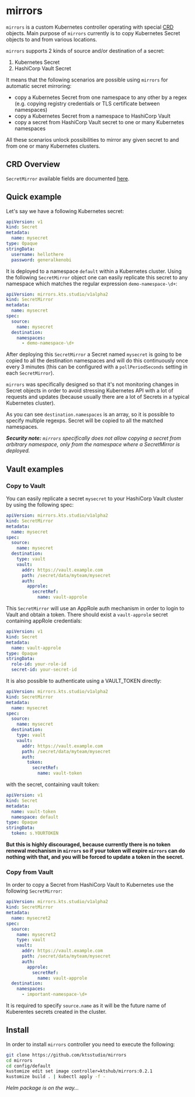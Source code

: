 # mirrors

`mirrors` is a custom Kubernetes controller operating with special [CRD](https://kubernetes.io/docs/concepts/extend-kubernetes/api-extension/custom-resources/) objects. 
Main purpose of `mirrors` currently is to copy Kubernetes Secret objects to and from various locations.

`mirrors` supports 2 kinds of source and/or destination of a secret:
1. Kubernetes Secret
2. HashiCorp Vault Secret

It means that the following scenarios are possible using `mirrors` for automatic secret mirroring:
* copy a Kubernetes Secret from one namespace to any other by a regex (e.g. copying registry credentials or TLS certificate between namespaces)
* copy a Kubernetes Secret from a namespace to HashiCorp Vault
* copy a secret from HashiCorp Vault secret to one or many Kubernetes namespaces

All these scenarios unlock possibilities to mirror any given secret to and from one or many Kubernetes clusters.

## CRD Overview

`SecretMirror` available fields are documented [here](https://doc.crds.dev/github.com/ktsstudio/mirrors/mirrors.kts.studio/SecretMirror/v1alpha2). 

## Quick example

Let's say we have a following Kubernetes secret:
```yaml
apiVersion: v1
kind: Secret
metadata:
  name: mysecret
type: Opaque
stringData:
  username: hellothere
  password: generalkenobi
```

It is deployed to a namespace `default` within a Kubernetes cluster. Using the following `SecretMirror` object one can easily replicate this secret to any namespace which matches the regular expression `demo-namespace-\d+`:
```yaml
apiVersion: mirrors.kts.studio/v1alpha2
kind: SecretMirror
metadata:
  name: mysecret
spec:
  source:
    name: mysecret
  destination:
    namespaces:
      - demo-namespace-\d+
```

After deploying this `SecretMirror` a Secret named `mysecret` is going to 
be copied to all the destination namespaces and will do this continuously 
once every 3 minutes (this can be configured with a `pollPeriodSeconds` setting in each `SecretMirror`).

`mirrors` was specifically designed so that it's not monitoring changes in Secret 
objects in order to avoid stressing Kubernetes API with a lot of requests 
and updates (because usually there are a lot of Secrets in a 
typical Kubernetes cluster).

As you can see `destination.namespaces` is an array, so it is possible to 
specify multiple regexps. Secret will be copied to all the matched namespaces.

_**Security note:** `mirrors` specifically does not allow copying a secret from arbitrary namespace, only from the 
namespace where a SecretMirror is deployed._ 


## Vault examples

### Copy to Vault

You can easily replicate a secret `mysecret` to your HashiCorp Vault cluster by using the following spec:
```yaml
apiVersion: mirrors.kts.studio/v1alpha2
kind: SecretMirror
metadata:
  name: mysecret
spec:
  source:
    name: mysecret
  destination:
    type: vault
    vault:
      addr: https://vault.example.com
      path: /secret/data/myteam/mysecret
      auth:
        approle:
          secretRef:
            name: vault-approle
```

This `SecretMirror` will use an AppRole auth mechanism in order to login to Vault and obtain a token.
There should exist a `vault-approle` secret containing appRole credentials:
```yaml
apiVersion: v1
kind: Secret
metadata:
  name: vault-approle
type: Opaque
stringData:
  role-id: your-role-id
  secret-id: your-secret-id
```

It is also possible to authenticate using a VAULT_TOKEN directly:
```yaml
apiVersion: mirrors.kts.studio/v1alpha2
kind: SecretMirror
metadata:
  name: mysecret
spec:
  source:
    name: mysecret
  destination:
    type: vault
    vault:
      addr: https://vault.example.com
      path: /secret/data/myteam/mysecret
      auth:
        token:
          secretRef:
            name: vault-token
```

with the secret, containing vault token:
```yaml
apiVersion: v1
kind: Secret
metadata:
  name: vault-token
  namespace: default
type: Opaque
stringData:
  token: s.YOURTOKEN
```

**But this is highly discouraged, because currently there is no token renewal 
mechanism in `mirrors` so if your token will expire `mirrors` can do nothing 
with that, and you will be forced to update a token in the secret.**


### Copy from Vault
In order to copy a Secret from HashiCorp Vault to Kubernetes use the following `SecretMirror`:
```yaml
apiVersion: mirrors.kts.studio/v1alpha2
kind: SecretMirror
metadata:
  name: mysecret2
spec:
  source:
    name: mysecret2
    type: vault
    vault:
      addr: https://vault.example.com
      path: /secret/data/myteam/mysecret
      auth:
        approle:
          secretRef:
            name: vault-approle
  destination:
    namespaces:
      - important-namespace-\d+
```

It is required to specify `source.name` as it will be the future name of Kuberentes secrets created in the cluster.

## Install

In order to install `mirrors` controller you need to execute the following:
```bash
git clone https://github.com/ktsstudio/mirrors
cd mirrors
cd config/default
kustomize edit set image controller=ktshub/mirrors:0.2.1
kustomize build . | kubectl apply -f -
```

_Helm package is on the way..._


